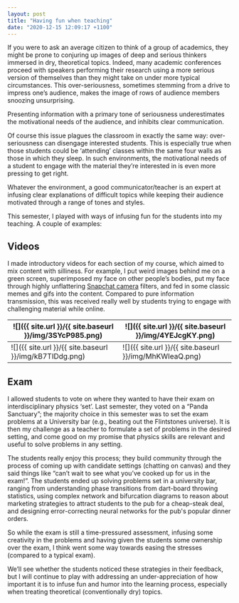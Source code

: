 ```yaml
---
layout: post
title: "Having fun when teaching"
date: "2020-12-15 12:09:17 +1100"
---
```


If you were to ask an average citizen to think of a group of academics, they might be prone to conjuring up images of deep and serious thinkers immersed in dry, theoretical topics. Indeed, many academic conferences proceed with speakers performing their research using a more serious version of themselves than they might take on under more typical circumstances. This over-seriousness, sometimes stemming from a drive to impress one’s audience, makes the image of rows of audience members snoozing unsurprising.

Presenting information with a primary tone of seriousness underestimates the motivational needs of the audience, and inhibits clear communication.

Of course this issue plagues the classroom in exactly the same way: over-seriousness can disengage interested students.
This is especially true when those students could be ‘attending’ classes within the same four walls as those in which they sleep.
In such environments, the motivational needs of a student to engage with the material they’re interested in is even more pressing to get right.

Whatever the environment, a good communicator/teacher is an expert at infusing clear explanations of difficult topics while keeping their audience motivated through a range of tones and styles.

This semester, I played with ways of infusing fun for the students into my teaching. A couple of examples:


## Videos

I made introductory videos for each section of my course, which aimed to mix content with silliness. For example, I put weird images behind me on a green screen, superimposed my face on other people’s bodies, put my face through highly unflattering [Snapchat camera](https://snapcamera.snapchat.com/) filters, and fed in some classic memes and gifs into the content.
Compared to pure information transmission, this was received really well by students trying to engage with challenging material while online.

| ![]({{ site.url }}/{{ site.baseurl }}/img/3SYcP985.png) | ![]({{ site.url }}/{{ site.baseurl }}/img/4YEJcgKY.png) |
|----|----|
| ![]({{ site.url }}/{{ site.baseurl }}/img/kB7TIDdg.png) | ![]({{ site.url }}/{{ site.baseurl }}/img/MhKWIeaQ.png) |

## Exam

I allowed students to vote on where they wanted to have their exam on interdisciplinary physics ‘set’.
Last semester, they voted on a “Panda Sanctuary”; the majority choice in this semester was to set the exam problems at a University bar (e.g., beating out the Flintstones universe).
It is then my challenge as a teacher to formulate a set of problems in the desired setting, and come good on my promise that physics skills are relevant and useful to solve problems in any setting.

The students really enjoy this process; they build community through the process of coming up with candidate settings (chatting on canvas) and they said things like “can’t wait to see what you’ve cooked up for us in the exam!”.
The students ended up solving problems set in a university bar, ranging from understanding phase transitions from dart-board throwing statistics, using complex network and bifurcation diagrams to reason about marketing strategies to attract students to the pub for a cheap-steak deal, and designing error-correcting neural networks for the pub's popular dinner orders.

So while the exam is still a time-pressured assessment, infusing some creativity in the problems and having given the students some ownership over the exam, I think went some way towards easing the stresses (compared to a typical exam).


We’ll see whether the students noticed these strategies in their feedback, but I will continue to play with addressing an under-appreciation of how important it is to infuse fun and humor into the learning process, especially when treating theoretical (conventionally dry) topics.
